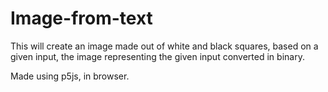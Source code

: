 # Image-from-text
This will create an image made out of white and black squares, based on a given input, the image representing the given input converted in binary.

Made using p5js, in browser.
